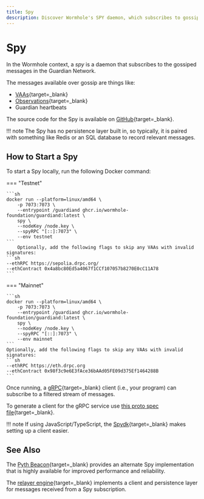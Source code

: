 ```yaml
---
title: Spy
description: Discover Wormhole's SPY daemon, which subscribes to gossiped messages in the Guardian Network, including VAAs and Observations, with setup instructions.
---
```


# Spy

In the Wormhole context, a _spy_ is a daemon that subscribes to the gossiped messages in the Guardian Network.

The messages available over gossip are things like:

- [VAAs](#){target=\_blank} <!-- link to VAAs page -->
- [Observations](#){target=\_blank} <!-- link to glossary -->
- Guardian heartbeats

The source code for the Spy is available on [GitHub](https://github.com/wormhole-foundation/wormhole/blob/main/node/cmd/spy/spy.go){target=\_blank}.

!!! note
    The Spy has no persistence layer built in, so typically, it is paired with something like Redis or an SQL database to record relevant messages.

## How to Start a Spy

To start a Spy locally, run the following Docker command:

=== "Testnet"

    ```sh
    docker run --platform=linux/amd64 \
        -p 7073:7073 \
        --entrypoint /guardiand ghcr.io/wormhole-foundation/guardiand:latest \
        spy \
        --nodeKey /node.key \
        --spyRPC "[::]:7073" \
        --env testnet
    ```
        Optionally, add the following flags to skip any VAAs with invalid signatures:
    ```sh
    --ethRPC https://sepolia.drpc.org/
    --ethContract 0x4a8bc80Ed5a4067f1CCf107057b8270E0cC11A78    
    ```

=== "Mainnet"

    ```sh
    docker run --platform=linux/amd64 \
        -p 7073:7073 \
        --entrypoint /guardiand ghcr.io/wormhole-foundation/guardiand:latest \
        spy \
        --nodeKey /node.key \
        --spyRPC "[::]:7073" \
        --env mainnet
    ```
    Optionally, add the following flags to skip any VAAs with invalid signatures:
    ```sh
    --ethRPC https://eth.drpc.org
    --ethContract 0x98f3c9e6E3fAce36bAAd05FE09d375Ef1464288B
    ```

Once running, a [gRPC](https://grpc.io/){target=\_blank} client (i.e., your program) can subscribe to a filtered stream of messages.

To generate a client for the gRPC service use [this proto spec file](https://github.com/wormhole-foundation/wormhole/blob/main/proto/spy/v1/spy.proto){target=\_blank}.

!!! note
    If using JavaScript/TypeScript, the [Spydk](https://www.npmjs.com/package/@certusone/wormhole-spydk){target=\_blank} makes setting up a client easier.

## See Also

The [Pyth Beacon](https://github.com/pyth-network/beacon){target=\_blank} provides an alternate Spy implementation that is highly available for improved performance and reliability.

The [relayer engine](https://github.com/wormhole-foundation/relayer-engine){target=\_blank} implements a client and persistence layer for messages received from a Spy subscription.